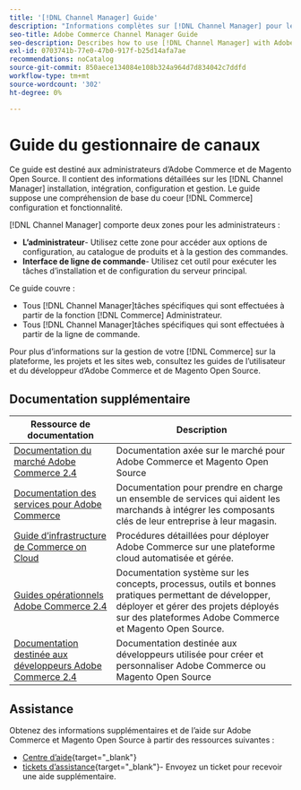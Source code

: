 ```yaml
---
title: '[!DNL Channel Manager] Guide'
description: "Informations complètes sur [!DNL Channel Manager] pour les administrateurs Adobe Commerce et Magento Open Source, y compris l’installation et l’intégration."
seo-title: Adobe Commerce Channel Manager Guide
seo-description: Describes how to use [!DNL Channel Manager] with Adobe Commerce or Magento Open Source.
exl-id: 0703741b-77e0-47b0-917f-b25d14afa7ae
recommendations: noCatalog
source-git-commit: 850aece134084e108b324a964d7d834042c7ddfd
workflow-type: tm+mt
source-wordcount: '302'
ht-degree: 0%

---
```



# Guide du gestionnaire de canaux

Ce guide est destiné aux administrateurs d’Adobe Commerce et de Magento Open Source. Il contient des informations détaillées sur les [!DNL Channel Manager] installation, intégration, configuration et gestion. Le guide suppose une compréhension de base du coeur [!DNL Commerce] configuration et fonctionnalité.

[!DNL Channel Manager] comporte deux zones pour les administrateurs :

* **L’administrateur**- Utilisez cette zone pour accéder aux options de configuration, au catalogue de produits et à la gestion des commandes.
* **Interface de ligne de commande**- Utilisez cet outil pour exécuter les tâches d’installation et de configuration du serveur principal.

Ce guide couvre :

* Tous [!DNL Channel Manager]tâches spécifiques qui sont effectuées à partir de la fonction [!DNL Commerce] Administrateur.
* Tous [!DNL Channel Manager]tâches spécifiques qui sont effectuées à partir de la ligne de commande.

Pour plus d’informations sur la gestion de votre [!DNL Commerce] sur la plateforme, les projets et les sites web, consultez les guides de l’utilisateur et du développeur d’Adobe Commerce et de Magento Open Source.

## Documentation supplémentaire


| Ressource de documentation | Description |
|---------------------------------------------------------------------------------------------------------------------------------------|----------------------------------------------------------------------------------------------------------------------------------------------------------------------------------------|
| [Documentation du marché Adobe Commerce 2.4](https://experienceleague.adobe.com/docs/commerce-admin/user-guides/home.html) | Documentation axée sur le marché pour Adobe Commerce et Magento Open Source |
| [Documentation des services pour Adobe Commerce](https://experienceleague.adobe.com/docs/commerce-merchant-services/user-guides/home.html) | Documentation pour prendre en charge un ensemble de services qui aident les marchands à intégrer les composants clés de leur entreprise à leur magasin. |
| [Guide d’infrastructure de Commerce on Cloud](https://experienceleague.adobe.com/docs/commerce-cloud-service/user-guide/overview.html) | Procédures détaillées pour déployer Adobe Commerce sur une plateforme cloud automatisée et gérée. |
| [Guides opérationnels Adobe Commerce 2.4](https://experienceleague.adobe.com/docs/commerce-operations/operational-guides/home.html) | Documentation système sur les concepts, processus, outils et bonnes pratiques permettant de développer, déployer et gérer des projets déployés sur des plateformes Adobe Commerce et Magento Open Source. |
| [Documentation destinée aux développeurs Adobe Commerce 2.4](https://developer.adobe.com/commerce/docs) | Documentation destinée aux développeurs utilisée pour créer et personnaliser Adobe Commerce ou Magento Open Source |

## Assistance

Obtenez des informations supplémentaires et de l’aide sur Adobe Commerce et Magento Open Source à partir des ressources suivantes :

* [Centre d’aide](https://support.magento.com/hc/en-us){target="_blank"}
* [tickets d’assistance](https://support.magento.com/hc/en-us/articles/360000913794#submit-ticket){target="_blank"}- Envoyez un ticket pour recevoir une aide supplémentaire.
